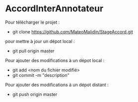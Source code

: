 # AccordInterAnnotateur

Pour télécharger le projet : 
  - git clone https://github.com/MateoMalidin/StageAccord.git

pour mettre à jour un dépot local :
  - git pull origin master

Pour ajouter des modifications à un dépot local : 
  - git add <nom du fichier modifié>
  - git commit -m "description"
  
Pour ajouter des modifications à un dépot distant : 
  - git push origin master
